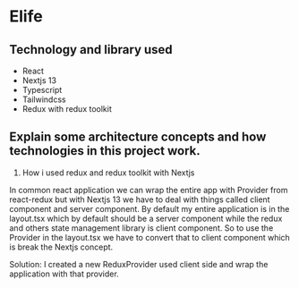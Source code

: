 # Elife

## Technology and library used 
- React
- Nextjs 13
- Typescript
- Tailwindcss
- Redux with redux toolkit

## Explain some architecture concepts and how technologies in this project work.
1. How i used redux and redux toolkit with Nextjs

 In common react application we can wrap the entire app with Provider from react-redux but with Nextjs 13 we have to deal with things called client component and
 server component. By default my entire application is in the layout.tsx which by default should be a server component while the redux and others state management library
 is client component. So to use the Provider in the layout.tsx we have to convert that to client component which is break the Nextjs concept.
 
 Solution: I created a new ReduxProvider used client side and wrap the application with that provider.


   
   
